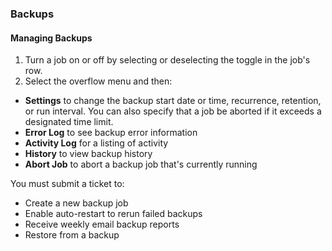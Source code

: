 ### Backups

#### Managing Backups

1. Turn a job on or off by selecting or deselecting the toggle in the job's row.
1. Select the overflow menu and then:
  -    **Settings** to change the backup start date or time, recurrence, retention, or run interval. You can also specify that a job be aborted if it exceeds a designated time limit.
  -    **Error Log** to see backup error information
  -    **Activity Log** for a listing of activity
  -    **History** to view backup history
  -    **Abort Job** to abort a backup job that's currently running

You must submit a ticket to:
- Create a new backup job
- Enable auto-restart to rerun failed backups
- Receive weekly email backup reports
- Restore from a backup
